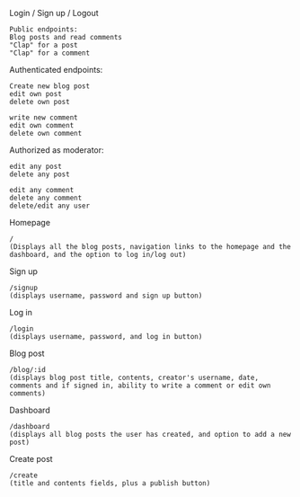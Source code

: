 Login / Sign up / Logout

    Public endpoints:
    Blog posts and read comments
    "Clap" for a post
    "Clap" for a comment

Authenticated endpoints:

    Create new blog post
    edit own post
    delete own post

    write new comment
    edit own comment
    delete own comment

Authorized as moderator:

    edit any post
    delete any post

    edit any comment
    delete any comment
    delete/edit any user

Homepage

    /
    (Displays all the blog posts, navigation links to the homepage and the dashboard, and the option to log in/log out)

Sign up

    /signup
    (displays username, password and sign up button)

Log in

    /login
    (displays username, password, and log in button)

Blog post

    /blog/:id
    (displays blog post title, contents, creator's username, date, comments and if signed in, ability to write a comment or edit own comments)

Dashboard

    /dashboard
    (displays all blog posts the user has created, and option to add a new post)

Create post

    /create
    (title and contents fields, plus a publish button)
